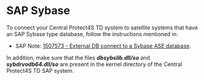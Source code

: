 # SAP Sybase

To connect your Central Protect4S TD system to satellite systems that have an SAP Sybase type database, follow the instructions mentioned in:

* SAP Note: [1507573 - External DB connect to a Sybase ASE database](http://service.sap.com/sap/support/notes/1507573).

In addition, make sure that the files _**dbsybslib.dll/so**_ and _**sybdrvodb64.dll/so**_ are present in the kernel directory of the Central Protect4S TD SAP system.
